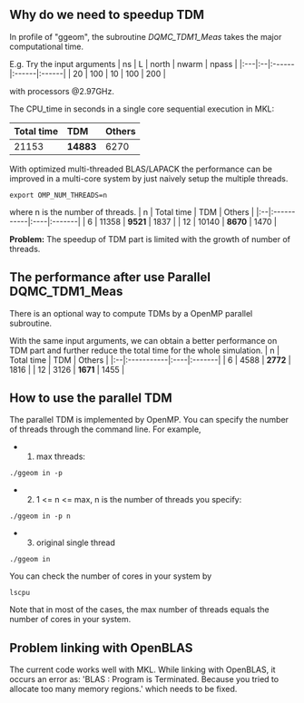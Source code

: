 ## Why do we need to speedup TDM ##

In profile of "ggeom", the subroutine _DQMC\_TDM1\_Meas_ takes the major computational time.

E.g. Try the input arguments
| ns | L | north | nwarm | npass |
|:---|:--|:------|:------|:------|
| 20 | 100 | 10 | 100 | 200 |

with processors @2.97GHz.

The CPU\_time in seconds in a single core sequential execution in MKL:

| Total time | TDM | Others |
|:-----------|:----|:-------|
| 21153 | **14883** | 6270 |

With optimized multi-threaded BLAS/LAPACK
the performance can be improved in a multi-core system by just naively setup the multiple threads.
```
export OMP_NUM_THREADS=n
```
where n is the number of threads.
| n | Total time | TDM | Others |
|:--|:-----------|:----|:-------|
| 6 | 11358 | **9521** | 1837 |
| 12 | 10140 | **8670** | 1470 |

**Problem:** The speedup of TDM part is limited with the growth of number of threads.

## The performance after use Parallel DQMC\_TDM1\_Meas ##
There is an optional way to compute TDMs by a OpenMP parallel subroutine.

With the same input arguments, we can obtain a better performance on TDM part and further reduce the total time for the whole simulation.
| n | Total time | TDM | Others |
|:--|:-----------|:----|:-------|
| 6 | 4588 | **2772** | 1816 |
| 12 | 3126 | **1671** | 1455 |

## How to use the parallel TDM ##
The parallel TDM is implemented by OpenMP. You can specify the number of threads through the command line. For example,

  * 1. max threads:
```
./ggeom in -p
```

  * 2. 1 <= n <= max, n is the number of threads you specify:
```
./ggeom in -p n
```

  * 3. original single thread
```
./ggeom in
```

You can check the number of cores in your system by
```
lscpu
```
Note that in most of the cases, the max number of threads equals the number of cores in your system.

## Problem linking with OpenBLAS ##
The current code works well with MKL.
While linking with OpenBLAS, it occurs an error as:
'BLAS : Program is Terminated. Because you tried to allocate too many memory regions.'
which needs to be fixed.
